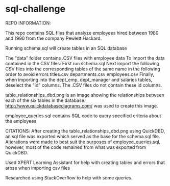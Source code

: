 # sql-challenge

REPO INFORMATION:

This repo contains SQL files that analyze employees hired between 1980 and 1990 from the company Pewlett Hackard.

Running schema.sql will create tables in an SQL database

The "data" folder contains .CSV files with employee data
    To import the data contained in the CSV files:
        First run schema.sql
        Next import the following CSV files into the corresponding tables of the same name in the following order to avoid errors
                titles.csv
                departments.csv
                employees.csv
        Finally, when importing into the dept_emp, dept_manager and salaries tables, deselect the "id" columns. The .CSV files do not contain these id columns.
        
table_relationships_dbd.png is an image showing the relationships between each of the six tables in the database. http://www.quickdatabasediagrams.com/ was used to create this image. 

employee_queries.sql contains SQL code to query specified criteria about the employees


CITATIONS:
After creating the table_relationships_dbd.png using QuickDBD, an sql file was exported which served as the base for the schema.sql file. Alterations were made to best suit the purposes of employee_queries.sql, however, most of the code remained from what was exported from QuickDBD.

Used XPERT Learning Assistant for help with creating tables and errors that arose when importing csv files

Researched using StackOverflow to help with some queries.


